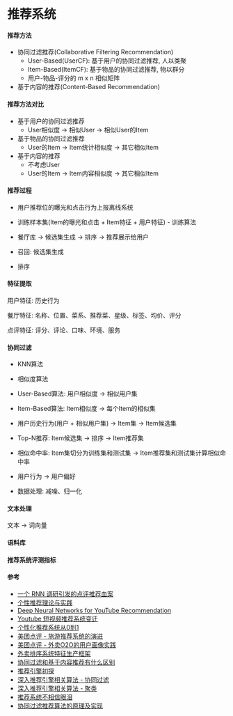 # 推荐系统

#### 推荐方法

* 协同过滤推荐(Collaborative Filtering Recommendation)
    * User-Based(UserCF): 基于用户的协同过滤推荐, 人以类聚
    * Item-Based(ItemCF): 基于物品的协同过滤推荐, 物以群分
    * 用户-物品-评分的 m x n 相似矩阵
* 基于内容的推荐(Content-Based Recommendation)

#### 推荐方法对比

* 基于用户的协同过滤推荐
    * User相似度 -> 相似User -> 相似User的Item
* 基于物品的协同过滤推荐
    * User的Item -> Item统计相似度 -> 其它相似Item
* 基于内容的推荐
    * 不考虑User
    * User的Item -> Item内容相似度 -> 其它相似Item

#### 推荐过程

* 用户推荐位的曝光和点击行为上报离线系统
* 训练样本集(Item的曝光和点击 + Item特征 + 用户特征) - 训练算法

* 餐厅库 -> 候选集生成 -> 排序 -> 推荐展示给用户

* 召回: 候选集生成
* 排序

#### 特征提取

用户特征: 历史行为

餐厅特征: 名称、位置、菜系、推荐菜、星级、标签、均价、评分

点评特征: 评分、评论、口味、环境、服务

#### 协同过滤

* KNN算法
* 相似度算法
* User-Based算法: 用户相似度 -> 相似用户集
* Item-Based算法: Item相似度 -> 每个Item的相似集
* 用户历史行为(用户 + 相似用户集) -> Item集 -> Item候选集
* Top-N推荐: Item候选集 -> 排序 -> Item推荐集
* 相似命中率: Item集切分为训练集和测试集 -> Item推荐集和测试集计算相似命中率

* 用户行为 -> 用户偏好

* 数据处理: 减噪、归一化

#### 文本处理

文本 -> 词向量

#### 语料库

#### 推荐系统评测指标

#### 参考

* [一个 RNN 调研引发的点评推荐血案](https://www.qcloud.com/community/article/826536)
* [个性推荐理论与实践](https://www.qcloud.com/community/article/383583)
* [Deep Neural Networks for YouTube Recommendation](http://www.jianshu.com/p/c5b8268d273b)
* [Youtube 短视频推荐系统变迁](https://www.qcloud.com/community/article/989677)
* [个性化推荐系统从0到1](https://www.qcloud.com/community/article/850053)
* [美团点评 - 旅游推荐系统的演进](https://tech.meituan.com/travel-recsys.html)
* [美团点评 - 外卖O2O的用户画像实践](https://tech.meituan.com/waimai-ups.html)
* [外卖排序系统特征生产框架](https://tech.meituan.com/feature_pipeline.html)
* [协同过滤和基于内容推荐有什么区别](https://www.zhihu.com/question/19971859)
* [推荐引擎初探](https://www.ibm.com/developerworks/cn/web/1103_zhaoct_recommstudy1/index.html)
* [深入推荐引擎相关算法 - 协同过滤](https://www.ibm.com/developerworks/cn/web/1103_zhaoct_recommstudy2/index.html)
* [深入推荐引擎相关算法 - 聚类](https://www.ibm.com/developerworks/cn/web/1103_zhaoct_recommstudy3/index.html)
* [推荐系统不相信眼泪](http://iyao.ren/2017/02/28/itemcf/)
* [协同过滤推荐算法的原理及实现](http://blog.csdn.net/yimingsilence/article/details/54934302)
